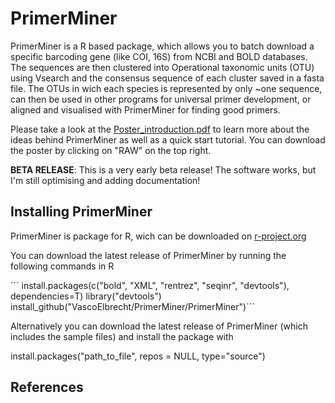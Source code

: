 # PrimerMiner
PrimerMiner is a R based package, which allows you to batch download a specific barcoding gene (like COI, 16S) from NCBI and BOLD databases. The sequences are then clustered into Operational taxonomic units (OTU) using Vsearch and the consensus sequence of each cluster saved in a fasta file. The OTUs in wich each species is represented by only ~one sequence, can then be used in other programs for universal primer development, or aligned and visualised with PrimerMiner for finding good primers.

Please take a look at the [Poster_introduction.pdf](https://github.com/VascoElbrecht/PrimerMiner/blob/master/Poster_introduction.pdf) to learn more about the ideas behind PrimerMiner as well as a quick start tutorial. You can download the poster by clicking on "RAW" on the top right.

**BETA RELEASE**: This is a very early beta release! The software works, but I'm still optimising and adding documentation!

## Installing PrimerMiner

PrimerMiner is package for R, wich can be downloaded on [r-project.org](https://www.r-project.org/)



You can download the latest release of PrimerMiner by running the following commands in R

´´´
install.packages(c("bold", "XML", "rentrez", "seqinr", "devtools"), dependencies=T)
library("devtools")
install_github("VascoElbrecht/PrimerMiner/PrimerMiner")´´´


Alternatively you can download the latest release of PrimerMiner (which includes the sample files) and install the package with

install.packages("path_to_file", repos = NULL, type="source")


## References





